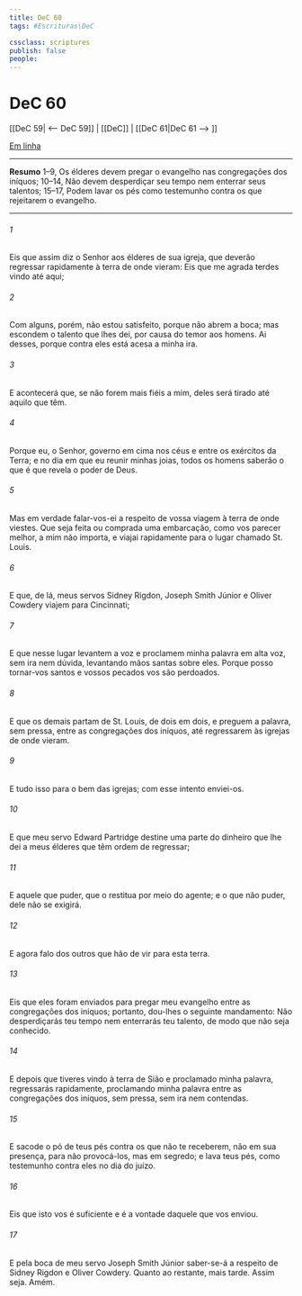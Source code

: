 ```yaml
---
title: DeC 60
tags: #Escrituras\DeC

cssclass: scriptures
publish: false
people:
---
```


# DeC 60
[[DeC 59| <-- DeC 59]] | [[DeC]] | [[DeC 61|DeC 61 --> ]]

[Em linha](https://churchofjesuschrist.org/study/scriptures/dc-testament/dc/60?lang=por)

---
__Resumo__
1–9, Os élderes devem pregar o evangelho nas congregações dos iníquos; 10–14, Não devem desperdiçar seu tempo nem enterrar seus talentos; 15–17, Podem lavar os pés como testemunho contra os que rejeitarem o evangelho.

---
###### 1 
Eis que assim diz o Senhor aos élderes de sua igreja, que deverão regressar rapidamente à terra de onde vieram: Eis que me agrada terdes vindo até aqui;

###### 2 
Com alguns, porém, não estou satisfeito, porque não abrem a boca; mas escondem o talento que lhes dei, por causa do temor aos homens. Ai desses, porque contra eles está acesa a minha ira.

###### 3 
E acontecerá que, se não forem mais fiéis a mim, deles será tirado até aquilo que têm.

###### 4 
Porque eu, o Senhor, governo em cima nos céus e entre os exércitos da Terra; e no dia em que eu reunir minhas joias, todos os homens saberão o que é que revela o poder de Deus.

###### 5 
Mas em verdade falar-vos-ei a respeito de vossa viagem à terra de onde viestes. Que seja feita ou comprada uma embarcação, como vos parecer melhor, a mim não importa, e viajai rapidamente para o lugar chamado St. Louis.

###### 6 
E que, de lá, meus servos Sidney Rigdon, Joseph Smith Júnior e Oliver Cowdery viajem para Cincinnati;

###### 7 
E que nesse lugar levantem a voz e proclamem minha palavra em alta voz, sem ira nem dúvida, levantando mãos santas sobre eles. Porque posso tornar-vos santos e vossos pecados vos são perdoados.

###### 8 
E que os demais partam de St. Louis, de dois em dois, e preguem a palavra, sem pressa, entre as congregações dos iníquos, até regressarem às igrejas de onde vieram.

###### 9 
E tudo isso para o bem das igrejas; com esse intento enviei-os.

###### 10 
E que meu servo Edward Partridge destine uma parte do dinheiro que lhe dei a meus élderes que têm ordem de regressar;

###### 11 
E aquele que puder, que o restitua por meio do agente; e o que não puder, dele não se exigirá.

###### 12 
E agora falo dos outros que hão de vir para esta terra.

###### 13 
Eis que eles foram enviados para pregar meu evangelho entre as congregações dos iníquos; portanto, dou-lhes o seguinte mandamento: Não desperdiçarás teu tempo nem enterrarás teu talento, de modo que não seja conhecido.

###### 14 
E depois que tiveres vindo à terra de Sião e proclamado minha palavra, regressarás rapidamente, proclamando minha palavra entre as congregações dos iníquos, sem pressa, sem ira nem contendas.

###### 15 
E sacode o pó de teus pés contra os que não te receberem, não em sua presença, para não provocá-los, mas em segredo; e lava teus pés, como testemunho contra eles no dia do juízo.

###### 16 
Eis que isto vos é suficiente e é a vontade daquele que vos enviou.

###### 17 
E pela boca de meu servo Joseph Smith Júnior saber-se-á a respeito de Sidney Rigdon e Oliver Cowdery. Quanto ao restante, mais tarde. Assim seja. Amém.


